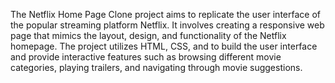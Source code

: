 The Netflix Home Page Clone project aims to replicate the user interface of the popular streaming platform Netflix. It involves creating a responsive web page that mimics the layout, design, and functionality of the Netflix homepage. The project utilizes HTML, CSS, and to build the user interface and provide interactive features such as browsing different movie categories, playing trailers, and navigating through movie suggestions.
